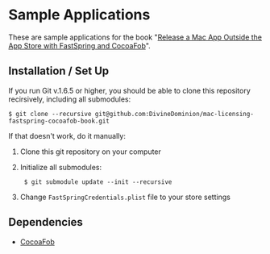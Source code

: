 # Sample Applications

These are sample applications for the book "[Release a Mac App Outside the App Store with FastSpring and CocoaFob][book]".

[book]: https://leanpub.com/mac-app-licensing-fastspring-cocoafob/

## Installation / Set Up

If you run Git v.1.6.5 or higher, you should be able to clone this repository recirsively, including all submodules:

    $ git clone --recursive git@github.com:DivineDominion/mac-licensing-fastspring-cocoafob-book.git

If that doesn't work, do it manually:

1. Clone this git repository on your computer
2. Initialize all submodules:
    
        $ git submodule update --init --recursive
3. Change `FastSpringCredentials.plist` file to your store settings

## Dependencies

* [CocoaFob](https://github.com/glebd/cocoafob)

